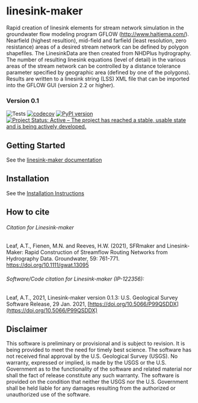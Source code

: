 linesink-maker
===
Rapid creation of linesink elements for stream network simulation in the groundwater flow modeling program GFLOW (<http://www.haitjema.com/>). Nearfield (highest resultion), mid-field and farfield (least resolution, zero resistance) areas of a desired stream network can be defined by polygon shapefiles. The LinesinkData are then created from NHDPlus hydrography. The number of resulting linesink equations (level of detail) in the various areas of the stream network can be controlled by a distance tolerance parameter specified by geographic area (defined by one of the polygons). Results are written to a linesink string (LSS) XML file that can be imported into the GFLOW GUI (version 2.2 or higher).
 
### Version 0.1

![Tests](https://github.com/doi-usgs/linesink-maker/workflows/Tests/badge.svg)
[![codecov](https://codecov.io/gh/doi-usgs/linesink-maker/branch/develop/graph/badge.svg)](https://codecov.io/gh/doi-usgs/linesink-maker)
[![PyPI version](https://badge.fury.io/py/linesink-maker.svg)](https://badge.fury.io/py/linesink-maker)
[![Project Status: Active – The project has reached a stable, usable state and is being actively developed.](https://www.repostatus.org/badges/latest/active.svg)](https://www.repostatus.org/#active)


Getting Started
----------------------------------------------- 
See the [linesink-maker documentation](https://doi-usgs.github.io/linesink-maker/index.html)


Installation
-----------------------------------------------
See the [Installation Instructions](https://doi-usgs.github.io/linesink-maker/latest/installation.html)

How to cite
--------------
###### Citation for Linesink-maker

Leaf, A.T., Fienen, M.N. and Reeves, H.W. (2021), SFRmaker and Linesink-Maker: Rapid Construction of Streamflow Routing Networks from Hydrography Data. Groundwater, 59: 761-771. https://doi.org/10.1111/gwat.13095

###### Software/Code citation for Linesink-maker (IP-122356):
Leaf, A.T., 2021, Linesink-maker version 0.1.3: U.S. Geological Survey Software Release, 29 Jan. 2021, [https://doi.org/10.5066/P99QSDDX](https://doi.org/10.5066/P99QSDDX)

Disclaimer
----------

This software is preliminary or provisional and is subject to revision. It is
being provided to meet the need for timely best science. The software has not
received final approval by the U.S. Geological Survey (USGS). No warranty,
expressed or implied, is made by the USGS or the U.S. Government as to the
functionality of the software and related material nor shall the fact of release
constitute any such warranty. The software is provided on the condition that
neither the USGS nor the U.S. Government shall be held liable for any damages
resulting from the authorized or unauthorized use of the software.
